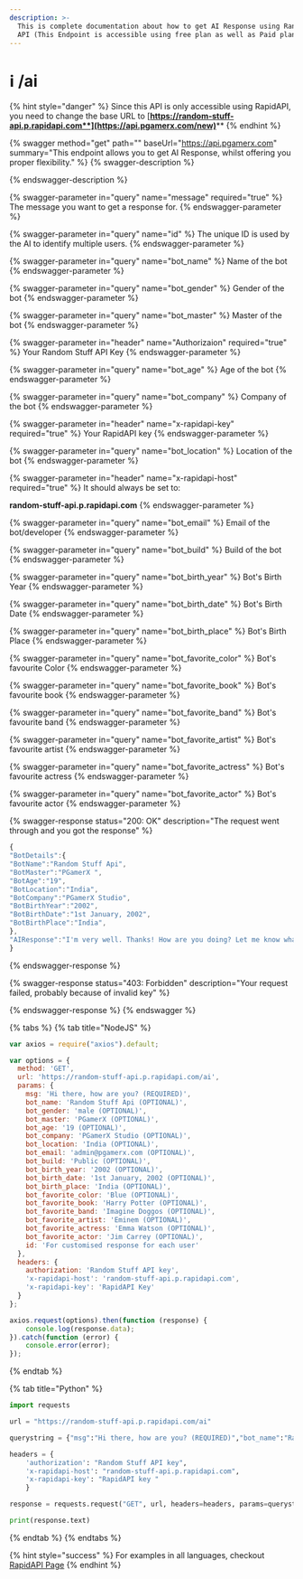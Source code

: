```yaml
---
description: >-
  This is complete documentation about how to get AI Response using Random Stuff
  API (This Endpoint is accessible using free plan as well as Paid plan)
---
```


# ℹ /ai

{% hint style="danger" %}
Since this API is only accessible using RapidAPI, you need to change the base URL to [**https://random-stuff-api.p.rapidapi.com**](https://api.pgamerx.com/new)****
{% endhint %}

{% swagger method="get" path="" baseUrl="https://api.pgamerx.com" summary="This endpoint allows you to get AI Response, whilst offering you proper flexibility." %}
{% swagger-description %}

{% endswagger-description %}

{% swagger-parameter in="query" name="message" required="true" %}
The message you want to get a response for.
{% endswagger-parameter %}

{% swagger-parameter in="query" name="id" %}
The unique ID is used by the AI to identify multiple users.
{% endswagger-parameter %}

{% swagger-parameter in="query" name="bot_name" %}
Name of the bot
{% endswagger-parameter %}

{% swagger-parameter in="query" name="bot_gender" %}
Gender of the bot
{% endswagger-parameter %}

{% swagger-parameter in="query" name="bot_master" %}
Master of the bot
{% endswagger-parameter %}

{% swagger-parameter in="header" name="Authorizaion" required="true" %}
Your Random Stuff API Key
{% endswagger-parameter %}

{% swagger-parameter in="query" name="bot_age" %}
Age of the bot
{% endswagger-parameter %}

{% swagger-parameter in="query" name="bot_company" %}
Company of the bot
{% endswagger-parameter %}

{% swagger-parameter in="header" name="x-rapidapi-key" required="true" %}
Your RapidAPI key
{% endswagger-parameter %}

{% swagger-parameter in="query" name="bot_location" %}
Location of the bot
{% endswagger-parameter %}

{% swagger-parameter in="header" name="x-rapidapi-host" required="true" %}
It should always be set to:&#x20;

**random-stuff-api.p.rapidapi.com**
{% endswagger-parameter %}

{% swagger-parameter in="query" name="bot_email" %}
Email of the bot/developer
{% endswagger-parameter %}

{% swagger-parameter in="query" name="bot_build" %}
Build of the bot
{% endswagger-parameter %}

{% swagger-parameter in="query" name="bot_birth_year" %}
Bot's Birth Year
{% endswagger-parameter %}

{% swagger-parameter in="query" name="bot_birth_date" %}
Bot's Birth Date
{% endswagger-parameter %}

{% swagger-parameter in="query" name="bot_birth_place" %}
Bot's Birth Place
{% endswagger-parameter %}

{% swagger-parameter in="query" name="bot_favorite_color" %}
Bot's favourite Color
{% endswagger-parameter %}

{% swagger-parameter in="query" name="bot_favorite_book" %}
Bot's favourite book
{% endswagger-parameter %}

{% swagger-parameter in="query" name="bot_favorite_band" %}
Bot's favourite band
{% endswagger-parameter %}

{% swagger-parameter in="query" name="bot_favorite_artist" %}
Bot's favourite artist
{% endswagger-parameter %}

{% swagger-parameter in="query" name="bot_favorite_actress" %}
Bot's favourite actress
{% endswagger-parameter %}

{% swagger-parameter in="query" name="bot_favorite_actor" %}
Bot's favourite actor
{% endswagger-parameter %}

{% swagger-response status="200: OK" description="The request went through and you got the response" %}
```javascript
{
"BotDetails":{
"BotName":"Random Stuff Api",
"BotMaster":"PGamerX ",
"BotAge":"19",
"BotLocation":"India",
"BotCompany":"PGamerX Studio",
"BotBirthYear":"2002",
"BotBirthDate":"1st January, 2002",
"BotBirthPlace":"India",
},
"AIResponse":"I'm very well. Thanks! How are you doing? Let me know what I can do for you."
}
```
{% endswagger-response %}

{% swagger-response status="403: Forbidden" description="Your request failed, probably because of invalid key" %}

{% endswagger-response %}
{% endswagger %}

{% tabs %}
{% tab title="NodeJS" %}
```javascript
var axios = require("axios").default;

var options = {
  method: 'GET',
  url: 'https://random-stuff-api.p.rapidapi.com/ai',
  params: {
    msg: 'Hi there, how are you? (REQUIRED)',
    bot_name: 'Random Stuff Api (OPTIONAL)',
    bot_gender: 'male (OPTIONAL)',
    bot_master: 'PGamerX (OPTIONAL)',
    bot_age: '19 (OPTIONAL)',
    bot_company: 'PGamerX Studio (OPTIONAL)',
    bot_location: 'India (OPTIONAL)',
    bot_email: 'admin@pgamerx.com (OPTIONAL)',
    bot_build: 'Public (OPTIONAL)',
    bot_birth_year: '2002 (OPTIONAL)',
    bot_birth_date: '1st January, 2002 (OPTIONAL)',
    bot_birth_place: 'India (OPTIONAL)',
    bot_favorite_color: 'Blue (OPTIONAL)',
    bot_favorite_book: 'Harry Potter (OPTIONAL)',
    bot_favorite_band: 'Imagine Doggos (OPTIONAL)',
    bot_favorite_artist: 'Eminem (OPTIONAL)',
    bot_favorite_actress: 'Emma Watson (OPTIONAL)',
    bot_favorite_actor: 'Jim Carrey (OPTIONAL)',
    id: 'For customised response for each user'
  },
  headers: {
    authorization: 'Random Stuff API key',
    'x-rapidapi-host': 'random-stuff-api.p.rapidapi.com',
    'x-rapidapi-key': 'RapidAPI Key'
  }
};

axios.request(options).then(function (response) {
	console.log(response.data);
}).catch(function (error) {
	console.error(error);
});
```
{% endtab %}

{% tab title="Python" %}
```python
import requests

url = "https://random-stuff-api.p.rapidapi.com/ai"

querystring = {"msg":"Hi there, how are you? (REQUIRED)","bot_name":"Random Stuff Api (OPTIONAL)","bot_gender":"male (OPTIONAL)","bot_master":"PGamerX (OPTIONAL)","bot_age":"19 (OPTIONAL)","bot_company":"PGamerX Studio (OPTIONAL)","bot_location":"India (OPTIONAL)","bot_email":"admin@pgamerx.com (OPTIONAL)","bot_build":"Public (OPTIONAL)","bot_birth_year":"2002 (OPTIONAL)","bot_birth_date":"1st January, 2002 (OPTIONAL)","bot_birth_place":"India (OPTIONAL)","bot_favorite_color":"Blue (OPTIONAL)","bot_favorite_book":"Harry Potter (OPTIONAL)","bot_favorite_band":"Imagine Doggos (OPTIONAL)","bot_favorite_artist":"Eminem (OPTIONAL)","bot_favorite_actress":"Emma Watson (OPTIONAL)","bot_favorite_actor":"Jim Carrey (OPTIONAL)","id":"For customised response for each user"}

headers = {
    'authorization': "Random Stuff API key",
    'x-rapidapi-host': "random-stuff-api.p.rapidapi.com",
    'x-rapidapi-key': "RapidAPI key "
    }

response = requests.request("GET", url, headers=headers, params=querystring)

print(response.text)
```
{% endtab %}
{% endtabs %}

{% hint style="success" %}
For examples in all languages, checkout [RapidAPI Page](https://api.pgamerx.com/new)
{% endhint %}

